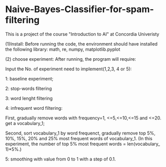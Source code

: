 # Naive-Bayes-Classifier-for-spam-filtering
This is a project of the course "Introduction to AI" at Concordia Univeristy

(1)Install: 
Before running the code, the environment should have installed the following library: math, re, numpy, matplotlib.pyplot 

(2) choose experiment:
After running, the program will require:  

Input the No. of experiment need to implement(1,2,3, 4 or 5):

1: baseline experiment;

2: stop-words filtering

3: word lenght filtering

4: infrequent word filtering: 

First, gradually remove words with frequency=1, <=5,<=10,<=15 and <=20. get a vocabulary_1;

Second, sort vocabulary_1 by word frequenct, gradually remove top 5%, 10%, 15%, 20% and 25% most frequent words of vocabulary_1. 
(In this experiment, the number of top 5% most frequent words = len(vocabulary_ 1)*5%.)

5: smoothing with value from 0 to 1 with a step of 0.1.
